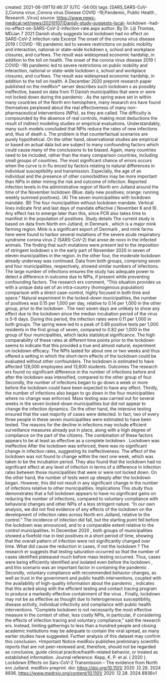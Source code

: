 created: 2021-06-09T10:46:37 (UTC -04:00)
tags: [SARS,SARS-CoV-2,Corona virus ,Corona virus   Disease   COVID -19,Pandemic, Public Health , Research ,Virus]
source: https://www.news-medical.net/news/20210107/Danish-study-suggests-local- lockdown -had-no-effect-on-SARS-CoV-2-infection-rate.aspx
author: By Dr. Liji Thomas, MDJan 7 2021
Danish study suggests local  lockdown  had no effect on SARS-CoV-2 infection rate
Excerpt
The onset of the  corona virus  disease  2019  ( COVID -19)  pandemic  led to severe restrictions on public mobility and interaction, national or state-wide  lockdown s, school and workplace closures, and curfews. The result was widespread economic hardship, in addition to the toll on health.
The onset of the  corona virus  disease  2019  ( COVID -19)  pandemic  led to severe restrictions on public mobility and interaction, national or state-wide  lockdown s, school and workplace closures, and curfews. The result was widespread economic hardship, in addition to the toll on health.
A  December   2020  preprint  research  paper published on the medRxiv* server describes such  lockdown s as possibly ineffective, based on data from 11 Danish municipalities that were or were not locked down during the  pandemic .
As the spring wave set in within many countries of the  North ern  hemisphere, many  research ers have found themselves perplexed about the real effectiveness of many non-pharmaceutical interventions (NPIs), as they are called. The difficulty is compounded by the absence of real controls, making most deductions the result of indirect modeling studies or empirical evaluations.
Understandably, many such models concluded that NPIs reduce the rates of new infections and, thus of  death s. The problem is that counterfactual scenarios are purely hypothetical.
On the other hand, observational studies are empirical or based on actual data but are subject to many confounding factors which could cause many of the conclusions to be biased. Again, many countries need to be included, rather than the many comparison countries, including small groups of countries. The most significant chance of errors occurs when the curve is in flu enced by factors relating to natural differences in individual susceptibility and transmission. Especially, the age of an individual and the presence of other comorbidities may be more important than NPIs in deter mining  the risk and outcome of infection.
Reported infection levels in the administrative region of  North ern  Jutland around the time of the  November   lockdown  (Blue: daily new positives; orange: running weekly summed positives). (A) The seven municipalities with  lockdown  mandate. (B) The four municipalities without  lockdown  mandate. Vertical lines indicate first and last days of mandate effective ( November  6 and 9). Any effect has to emerge later than this, since PCR also takes time to manifest in the population of positives.
Study details
The current study is based on data from  North ern  Jutland, in  Denmark , which is a major mink farming region. Mink is a significant export of  Denmark , and mink farms here were found to harbor several mutations of the severe acute respiratory syndrome  corona virus  2 (SARS-CoV-2) that arose de novo in the infected animals.
The finding that such mutations were present led to the imposition of stringent  lockdown s in the early part of  November   2020  in seven of eleven municipalities in the region. In the other four, the moderate  lockdown  already underway was continued.
Data from both groups, comprising seven and four municipalities, respectively, showed similar numbers of infections. The large number of infections ensures the study has adequate power to detect a difference in outcome due to NPIs, if present while preventing confounding factors. The  research ers comment, “This situation provides us with a unique data set of an intra-country (homogenous population) comparison with a direct case-control, highly focused in both time and space.”
Natural  experiment
In the locked-down municipalities, the number of positives was 0.15 per 1,000 per day, relative to 0.14 per 1,000 in the other group, prior to the  lockdown . The next seven days are unlikely to show any effect due to the  lockdown  since the median incubation period of the  virus  is 5-6 days. During this period, the infection rates were 0.11 per 1,000 in both groups.
The spring wave led to a peak of 0.69 positive tests per 1,000 residents in the first group of seven, compared to 0.82 per 1,000 in the group of four municipalities, which lacks statistical significance. The high comparability of these rates at different time points prior to the  lockdown  seems to indicate that this provided a true and almost natural,  experiment  on  lockdown  efficacy.
The NPIs lasted for about one or two weeks and thus offered a setting in which the short-term effects of the  lockdown  could be evaluated without other confounders. The  lockdown  is estimated to have affected 126,000 employees and 13,600 students.
Outcomes
The  research ers found no significant difference in the number of infections before and after the  lockdown  was intensified, compared to the other group of four. Secondly, the number of infections began to go down a week or more before the  lockdown  could have been expected to have any effect. Thirdly, the number of infections also began to go down in the four municipalities where no change was enforced.
Mass  testing  was carried out for several weeks in the seven locked-down municipalities but did not appear to change the infection dynamics. On the other hand, the intensive  testing  ensured that the vast majority of cases were detected. In fact, two of every three people in these seven municipalities were estimated to have been tested.
The reasons for the decline in infections may include efficient surveillance measures already put in place, along with a high degree of compliance on the part of the citizens. The combination of these factors appears to be at least as effective as a complete  lockdown .
Lockdown was ineffective
After the  lockdown  was enforced, there was no significant change in infection rates, suggesting its ineffectiveness. The effect of the  lockdown  was not found to change within the next one week, which was taken to be the incubation period.
They also found that the  lockdown  had no significant effect at any level of infection in terms of a difference in infection rates between those municipalities that were or were not locked down. On the other hand, the number of tests went up steeply after the  lockdown  began. However, this did not result in any significant change in the number of infections relative to other municipalities.
Implications
This study thus demonstrates that a full  lockdown  appears to have no significant gains on reducing the number of infections, compared to voluntary compliance with behavioral changes and other NPIs of a less stringent nature. “In our own analysis, we did not find evidence of any effects of the  lockdown  on the development of infection rates across  North ern  Jutland, relative to the control.” The incidence of infection did fall, but the starting point fell before the  lockdown  was announced, and to a comparable extent relative to the control municipalities. In  December   2020 , both groups of municipalities showed a fivefold rise in test positives in a short period of time, showing that the overall pattern of infection were not significantly changed over time.
What did cause the reduction in cases, if not the  lockdown ? The  research er suggests that  testing  saturation occurred so that the number of cases identified plateaued much before mass  testing  occurred. Thus, cases were being efficiently identified and isolated even before the  lockdown , and this scenario was an important factor in containing the  pandemic .
Secondly, voluntary compliance with recommended behavior changes, as well as trust in the  government  and public health interventions, coupled with the availability of high-quality information about the  pandemic , indicates that this acted along with the efficient  testing  and contact tracing program to produce a markedly effective containment of the  virus .
Finally,  lockdown  may not be as effective as thought due to heterogeneous susceptibility, disease activity, individual infectivity and compliance with public health interventions. “Complete  lockdown  is not necessarily the most effective measure in the context of other, less costly NPIs, in particular, if considering the effects of infection tracing and voluntary compliance,” said the  research ers. Instead, limiting gatherings to less than a hundred people and closing academic institutions may be adequate to contain the  viral  spread, as many earlier studies have suggested. Further analysis of this dataset may confirm this conclusion.
*Important Notice
medRxiv publishes preliminary scientific reports that are not peer-reviewed and, therefore, should not be regarded as conclusive, guide clinical practice/health-related behavior, or treated as established information.
Journal reference:
Kepp, K. P. et al. ( 2020 ). Lockdown Effects on Sars-CoV-2 Transmission – The evidence from  North ern  Jutland. medRxiv preprint. doi: https://doi.org/10.1101/ 2020 .12.28. 2024 8936. https://www.medrxiv.org/content/10.1101/ 2020 .12.28. 2024 8936v1
